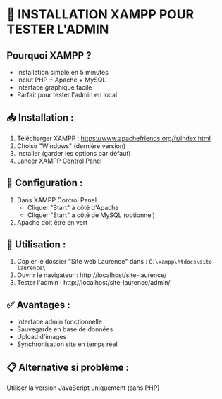 # 🚀 INSTALLATION XAMPP POUR TESTER L'ADMIN

## Pourquoi XAMPP ?
- Installation simple en 5 minutes
- Inclut PHP + Apache + MySQL
- Interface graphique facile
- Parfait pour tester l'admin en local

## 📥 Installation :
1. Télécharger XAMPP : https://www.apachefriends.org/fr/index.html
2. Choisir "Windows" (dernière version)
3. Installer (garder les options par défaut)
4. Lancer XAMPP Control Panel

## 🔧 Configuration :
1. Dans XAMPP Control Panel :
   - Cliquer "Start" à côté d'Apache
   - Cliquer "Start" à côté de MySQL (optionnel)
2. Apache doit être en vert

## 📁 Utilisation :
1. Copier le dossier "Site web Laurence" dans :
   `C:\xampp\htdocs\site-laurence\`
2. Ouvrir le navigateur : http://localhost/site-laurence/
3. Tester l'admin : http://localhost/site-laurence/admin/

## ✅ Avantages :
- Interface admin fonctionnelle
- Sauvegarde en base de données
- Upload d'images
- Synchronisation site en temps réel

## 📋 Alternative si problème :
Utiliser la version JavaScript uniquement (sans PHP)
